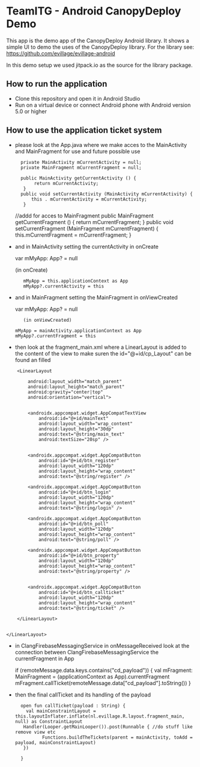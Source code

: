 # TeamITG - Android CanopyDeploy Demo
This app is the demo app of the CanopyDeploy Android library. It shows a simple UI to demo the uses of the CanopyDeploy library. For the library see: https://github.com/evillage/evillage-android

In this demo setup we used jitpack.io as the source for the library package.

## How to run the application
* Clone this repository and open it in Android Studio
* Run on a virtual device or connect Android phone with Android version 5.0 or higher

## How to use the application ticket system

* please look at the App.java where we make acces to the MainActivity and MainFragment for use and future possible use

        private MainActivity mCurrentActivity = null;
        private MainFragment mCurrentFragment = null;
    
        public MainActivity getCurrentActivity () {
             return mCurrentActivity;
         }
        public void setCurrentActivity (MainActivity mCurrentActivity) {
            this . mCurrentActivity = mCurrentActivity;
         }

     //addd for acces to MainFragment
        public MainFragment getCurrentFragment () {
            return mCurrentFragment;
     }
        public void setCurrentFragment (MainFragment mCurrentFragment) {
            this.mCurrentFragment = mCurrentFragment;
        }
    
* and in MainActivity setting the currentActivity in onCreate

    var mMyApp: App? = null
    
    (in onCreate)
    
         mMyApp = this.applicationContext as App
         mMyApp?.currentActivity = this
         
 * and in MainFragment setting the MainFragment in onViewCreated

      var mMyApp: App? = null
      
          (in onViewCreated)
          
       mMyApp = mainActivity.applicationContext as App
       mMyApp?.currentFragment = this
       
* then look at the fragment_main.xml where a LinearLayout is added to the content of the view to make suren the id="@+id/cp_Layout" can be found an filled

 <LinearLayout
        android:id="@+id/cp_Layout"
        android:layout_width="match_parent"
        android:layout_height="fill_parent"
        android:layout_gravity="top"
        android:layout_weight="1"
        android:gravity="center|top"
        android:orientation="vertical"
        android:tag="cp_Layout"
        app:layout_constraintBottom_toBottomOf="parent"
        app:layout_constraintEnd_toEndOf="parent"
        app:layout_constraintStart_toStartOf="parent"
        app:layout_constraintTop_toTopOf="parent">

        <LinearLayout

            android:layout_width="match_parent"
            android:layout_height="match_parent"
            android:gravity="center|top"
            android:orientation="vertical">


            <androidx.appcompat.widget.AppCompatTextView
                android:id="@+id/mainText"
                android:layout_width="wrap_content"
                android:layout_height="30dp"
                android:text="@string/main_text"
                android:textSize="20sp" />


            <androidx.appcompat.widget.AppCompatButton
                android:id="@+id/btn_register"
                android:layout_width="120dp"
                android:layout_height="wrap_content"
                android:text="@string/register" />

            <androidx.appcompat.widget.AppCompatButton
                android:id="@+id/btn_login"
                android:layout_width="120dp"
                android:layout_height="wrap_content"
                android:text="@string/login" />

            <androidx.appcompat.widget.AppCompatButton
                android:id="@+id/btn_poll"
                android:layout_width="120dp"
                android:layout_height="wrap_content"
                android:text="@string/poll" />

            <androidx.appcompat.widget.AppCompatButton
                android:id="@+id/btn_property"
                android:layout_width="120dp"
                android:layout_height="wrap_content"
                android:text="@string/property" />


            <androidx.appcompat.widget.AppCompatButton
                android:id="@+id/btn_callticket"
                android:layout_width="120dp"
                android:layout_height="wrap_content"
                android:text="@string/ticket" />

        </LinearLayout>


    </LinearLayout>
    
* in ClangFirebaseMessagingService in onMessageReceived look at the connection between ClangFirebaseMessagingService the currentFragment in App

     if (remoteMessage.data.keys.contains("cd_payload")) {
                val mFragment: MainFragment = (applicationContext as App).currentFragment
             mFragment.callTicket(remoteMessage.data["cd_payload"].toString())
            }
 
 
* then the final callTicket and its handling of the payload

        open fun callTicket(payload : String) {
          val mainConstraintLayout = this.layoutInflater.inflate(nl.evillage.R.layout.fragment_main, null) as ConstraintLayout
         Handler(Looper.getMainLooper()).post(Runnable { //do stuff like remove view etc
                Functions.buildTheTickets(parent = mainActivity, toAdd = payload, mainConstraintLayout)
         })

        }

        
